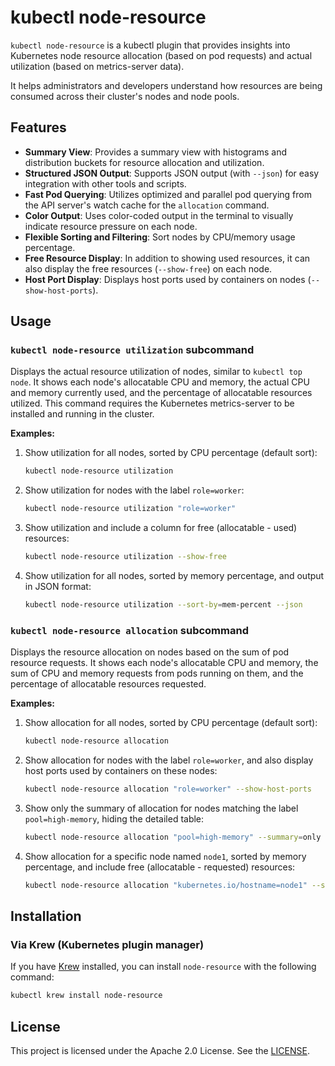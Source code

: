 # kubectl node-resource

`kubectl node-resource` is a kubectl plugin that provides insights into
Kubernetes node resource allocation (based on pod requests) and actual
utilization (based on metrics-server data).

It helps administrators and developers understand how resources are being
consumed across their cluster's nodes and node pools.

<!-- Screenshots will be inserted here later -->

## Features

- **Summary View**: Provides a summary view with histograms and distribution
buckets for resource allocation and utilization.
- **Structured JSON Output**: Supports JSON output (with `--json`) for easy
integration with other tools and scripts.
- **Fast Pod Querying**:
Utilizes optimized and parallel pod querying from the API server's watch cache
for the `allocation` command.
- **Color Output**: Uses color-coded output in the terminal to visually indicate
resource pressure on each node.
- **Flexible Sorting and Filtering**: Sort nodes by CPU/memory usage percentage.
- **Free Resource Display**: In addition to showing used resources, it can also display
  the free resources (`--show-free`) on each node.
- **Host Port Display**: Displays host ports used by containers on nodes
  (`--show-host-ports`).

## Usage

### `kubectl node-resource utilization` subcommand

Displays the actual resource utilization of nodes, similar to `kubectl top
node`. It shows each node's allocatable CPU and memory, the actual CPU and
memory currently used, and the percentage of allocatable resources utilized.
This command requires the Kubernetes metrics-server to be installed and running
in the cluster.

**Examples:**

1.  Show utilization for all nodes, sorted by CPU percentage (default sort):
    ```bash
    kubectl node-resource utilization
    ```

2.  Show utilization for nodes with the label `role=worker`:
    ```bash
    kubectl node-resource utilization "role=worker"
    ```

3.  Show utilization and include a column for free (allocatable - used) resources:
    ```bash
    kubectl node-resource utilization --show-free
    ```

4.  Show utilization for all nodes, sorted by memory percentage, and output in JSON format:
    ```bash
    kubectl node-resource utilization --sort-by=mem-percent --json
    ```

### `kubectl node-resource allocation` subcommand

Displays the resource allocation on nodes based on the sum of pod resource
requests. It shows each node's allocatable CPU and memory, the sum of CPU and
memory requests from pods running on them, and the percentage of allocatable
resources requested.

**Examples:**

1.  Show allocation for all nodes, sorted by CPU percentage (default sort):
    ```bash
    kubectl node-resource allocation
    ```

2.  Show allocation for nodes with the label `role=worker`, and also display host ports used by containers on these nodes:
    ```bash
    kubectl node-resource allocation "role=worker" --show-host-ports
    ```

3.  Show only the summary of allocation for nodes matching the label `pool=high-memory`, hiding the detailed table:
    ```bash
    kubectl node-resource allocation "pool=high-memory" --summary=only
    ```

4.  Show allocation for a specific node named `node1`, sorted by memory percentage, and include free (allocatable - requested) resources:
    ```bash
    kubectl node-resource allocation "kubernetes.io/hostname=node1" --sort-by=mem-percent --show-free
    ```

## Installation

### Via Krew (Kubernetes plugin manager)

If you have [Krew](https://krew.sigs.k8s.io/) installed, you can install
`node-resource` with the following command:

```bash
kubectl krew install node-resource
```

## License

This project is licensed under the Apache 2.0 License. See the
[LICENSE](LICENSE).

